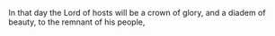 In that day the Lord of hosts will be a crown of glory, and a diadem of beauty, to the remnant of his people,
